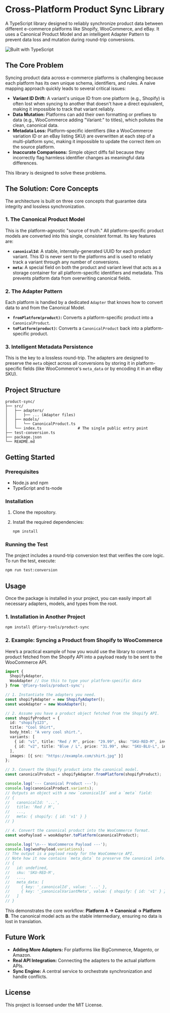 # Cross-Platform Product Sync Library

A TypeScript library designed to reliably synchronize product data between different e-commerce platforms like Shopify, WooCommerce, and eBay. It uses a Canonical Product Model and an intelligent Adapter Pattern to prevent data loss and mutation during round-trip conversions.

![Built with TypeScript](https://img.shields.io/badge/built%20with-TypeScript-007ACC)

## The Core Problem

Syncing product data across e-commerce platforms is challenging because each platform has its own unique schema, identifiers, and rules. A naive mapping approach quickly leads to several critical issues:

-   **Variant ID Drift:** A variant's unique ID from one platform (e.g., Shopify) is often lost when syncing to another that doesn't have a direct equivalent, making it impossible to track that variant reliably.
-   **Data Mutation:** Platforms can add their own formatting or prefixes to data (e.g., WooCommerce adding "Variant:" to titles), which pollutes the clean, canonical data.
-   **Metadata Loss:** Platform-specific identifiers (like a WooCommerce variation ID or an eBay listing SKU) are overwritten at each step of a multi-platform sync, making it impossible to update the correct item on the source platform.
-   **Inaccurate Comparisons:** Simple object diffs fail because they incorrectly flag harmless identifier changes as meaningful data differences.

This library is designed to solve these problems.

## The Solution: Core Concepts

The architecture is built on three core concepts that guarantee data integrity and lossless synchronization.

### 1. The Canonical Product Model

This is the platform-agnostic "source of truth." All platform-specific product models are converted into this single, consistent format. Its key features are:

-   **`canonicalId`:** A stable, internally-generated UUID for each product variant. This ID is never sent to the platforms and is used to reliably track a variant through any number of conversions.
-   **`meta`:** A special field on both the product and variant level that acts as a storage container for all platform-specific identifiers and metadata. This prevents platform data from overwriting canonical fields.

### 2. The Adapter Pattern

Each platform is handled by a dedicated `Adapter` that knows how to convert data to and from the Canonical Model.

-   **`fromPlatform(product)`:** Converts a platform-specific product into a `CanonicalProduct`.
-   **`toPlatform(product)`:** Converts a `CanonicalProduct` back into a platform-specific product.

### 3. Intelligent Metadata Persistence

This is the key to a lossless round-trip. The adapters are designed to preserve the `meta` object across all conversions by storing it in platform-specific fields (like WooCommerce's `meta_data` or by encoding it in an eBay SKU).

## Project Structure

```
product-sync/
├── src/
│   ├── adapters/
│   │   ├── ... (Adapter files)
│   ├── models/
│   │   └── CanonicalProduct.ts
│   └── index.ts                # The single public entry point
├── test-conversion.ts
├── package.json
└── README.md
```

## Getting Started

### Prerequisites

-   Node.js and npm
-   TypeScript and ts-node

### Installation

1.  Clone the repository.
2.  Install the required dependencies:

    ```bash
    npm install
    ```

### Running the Test

The project includes a round-trip conversion test that verifies the core logic. To run the test, execute:

```bash
npm run test:conversion
```

## Usage

Once the package is installed in your project, you can easily import all necessary adapters, models, and types from the root.

### 1. Installation in Another Project


```bash
npm install @fiery-tools/product-sync
```

### 2. Example: Syncing a Product from Shopify to WooCommerce

Here’s a practical example of how you would use the library to convert a product fetched from the Shopify API into a payload ready to be sent to the WooCommerce API.

```typescript
import {
  ShopifyAdapter,
  WooAdapter // Use this to type your platform-specific data
} from '@fiery-tools/product-sync';

// 1. Instantiate the adapters you need.
const shopifyAdapter = new ShopifyAdapter();
const wooAdapter = new WooAdapter();

// 2. Assume you have a product object fetched from the Shopify API.
const shopifyProduct = {
  id: "shopify123",
  title: "Cool Shirt",
  body_html: "A very cool shirt.",
  variants: [
    { id: "v1", title: "Red / M", price: "29.99", sku: "SKU-RED-M", inventory_quantity: 10 },
    { id: "v2", title: "Blue / L", price: "31.99", sku: "SKU-BLU-L", inventory_quantity: 5 }
  ],
  images: [{ src: "https://example.com/shirt.jpg" }]
};

// 3. Convert the Shopify product into the canonical model.
const canonicalProduct = shopifyAdapter.fromPlatform(shopifyProduct);

console.log('--- Canonical Product ---');
console.log(canonicalProduct.variants);
// Outputs an object with a new `canonicalId` and a `meta` field:
// {
//   canonicalId: '...',
//   title: 'Red / M',
//   ...,
//   meta: { shopify: { id: 'v1' } }
// }

// 4. Convert the canonical product into the WooCommerce format.
const wooPayload = wooAdapter.toPlatform(canonicalProduct);

console.log('\n--- WooCommerce Payload ---');
console.log(wooPayload.variations);
// The output is a payload ready for the WooCommerce API.
// Note how it now contains `meta_data` to preserve the canonical info.
// {
//   id: undefined,
//   sku: 'SKU-RED-M',
//   ...,
//   meta_data: [
//     { key: '_canonicalId', value: '...' },
//     { key: '_canonicalVariantMeta', value: { shopify: { id: 'v1' } } }
//   ]
// }
```
This demonstrates the core workflow: **Platform A → Canonical → Platform B**. The canonical model acts as the stable intermediary, ensuring no data is lost in translation.

## Future Work

-   **Adding More Adapters:** For platforms like BigCommerce, Magento, or Amazon.
-   **Real API Integration:** Connecting the adapters to the actual platform APIs.
-   **Sync Engine:** A central service to orchestrate synchronization and handle conflicts.

## License

This project is licensed under the MIT License.